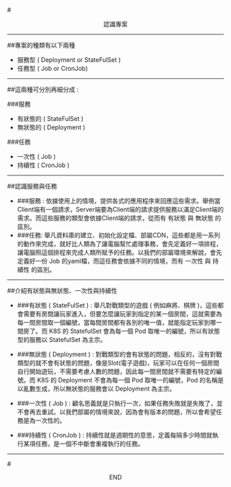 #<center> 認識專案 </center>
<hr>

##專案的種類有以下兩種
<ul>
<li> 服務型 ( Deployment or StateFulSet )
<li> 任務型 ( Job or CronJob)
</ul> 
<hr>

##這兩種可分別再細分成 :

###服務
<ul>
<li>有狀態的 ( StateFulSet )
<li>無狀態的 ( Deployment )
</ul>

###任務
<ul>
<li>一次性 ( Job )
<li>持續性 ( CronJob )
</ul>
<hr>

##認識服務與任務
- ###服務 : 
依據使用上的情境，提供各式的應用程序來回應這些需求。舉例當Client端有一個請求，Server端要為Client端的請求提供服務以滿足Client端的需求。而這些服務的類型會依據Client端的請求，從而有 有狀態 與 無狀態 的區別。
- ###任務:
舉凡資料庫的建立、初始化設定檔、部屬CDN，這些都是用一系列的動作來完成，就好比人類為了讓電腦幫忙處理事務，會先定義好一項排程，讓電腦照這個排程來完成人類所賦予的任務。以我們的部屬環境來解說，會先定義好一份 Job 的yaml檔，而這任務會依據不同的情境，而有 一次性 與 持續性 的區別。

<hr>

##介紹有狀態與無狀態、一次性與持續性
- ###有狀態 ( StateFulSet ) : 
舉凡對戰類型的遊戲 ( 例如麻將、棋牌 )，這些都會需要有房間讓玩家進入，但要怎麼讓玩家到指定的某一個房間，這就需要為每一間房間取一個編號，當每間房間都有各別的唯一值，就能指定玩家到哪一間房了。而 K8S 的 StatefulSet 會為每一個 Pod 取唯一的編號，所以有狀態型的服務以 StatefulSet 為主宗。
- ###無狀態 ( Deployment ) :
對戰類型的會有狀態的問題，相反的，沒有對戰類型的就不會有狀態的問題，像是Slot(電子遊戲)，玩家可以在任何一個房間自行開始遊玩，不需要考慮人數的問題，因此每一間房間就不需要有特定的編號。而 K8S 的 Deployment 不會為每一個 Pod 取唯一的編號，Pod 的名稱是以亂數生成，所以無狀態的服務會以 Deployment 為主宗。


- ###一次性 ( Job ) :
顧名思義就是只執行一次，如果任務失敗就是失敗了，並不會再去重試。以我們部屬的情境來說，因為會有版本的問題，所以會希望任務是為一次性的。
 - ###持續性 ( CronJob ) :
持續性就是週期性的意思，定義每隔多少時間就執行某項任務，是一個不中斷會重複執行的任務。
<hr>

#<center>END</center>












